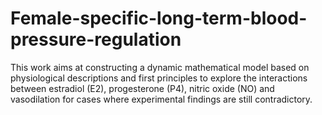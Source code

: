 # Female-specific-long-term-blood-pressure-regulation
This work aims at constructing a dynamic mathematical model based on physiological descriptions and first principles to explore the interactions between estradiol (E2), progesterone (P4), nitric oxide (NO) and vasodilation for cases where experimental findings are still contradictory.
